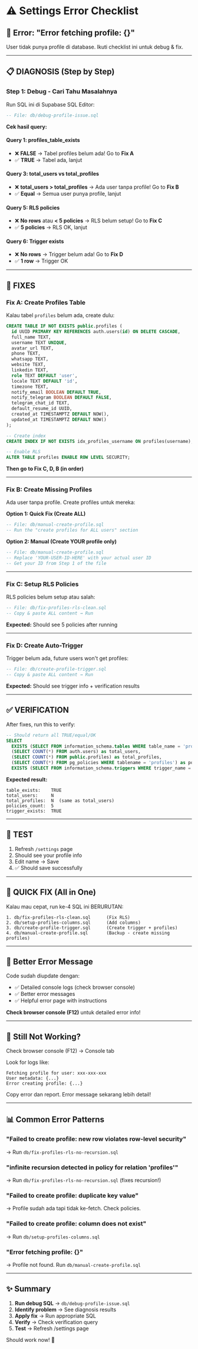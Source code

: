 # ⚠️ Settings Error Checklist

## 🐛 Error: "Error fetching profile: {}"

User tidak punya profile di database. Ikuti checklist ini untuk debug & fix.

---

## 📋 DIAGNOSIS (Step by Step)

### Step 1: Debug - Cari Tahu Masalahnya

Run SQL ini di Supabase SQL Editor:
```sql
-- File: db/debug-profile-issue.sql
```

**Cek hasil query:**

#### Query 1: profiles_table_exists
- ❌ **FALSE** → Tabel profiles belum ada! Go to **Fix A**
- ✅ **TRUE** → Tabel ada, lanjut

#### Query 3: total_users vs total_profiles  
- ❌ **total_users > total_profiles** → Ada user tanpa profile! Go to **Fix B**
- ✅ **Equal** → Semua user punya profile, lanjut

#### Query 5: RLS policies
- ❌ **No rows** atau **< 5 policies** → RLS belum setup! Go to **Fix C**
- ✅ **5 policies** → RLS OK, lanjut

#### Query 6: Trigger exists
- ❌ **No rows** → Trigger belum ada! Go to **Fix D**
- ✅ **1 row** → Trigger OK

---

## 🔧 FIXES

### Fix A: Create Profiles Table

Kalau tabel `profiles` belum ada, create dulu:

```sql
CREATE TABLE IF NOT EXISTS public.profiles (
  id UUID PRIMARY KEY REFERENCES auth.users(id) ON DELETE CASCADE,
  full_name TEXT,
  username TEXT UNIQUE,
  avatar_url TEXT,
  phone TEXT,
  whatsapp TEXT,
  website TEXT,
  linkedin TEXT,
  role TEXT DEFAULT 'user',
  locale TEXT DEFAULT 'id',
  timezone TEXT,
  notify_email BOOLEAN DEFAULT TRUE,
  notify_telegram BOOLEAN DEFAULT FALSE,
  telegram_chat_id TEXT,
  default_resume_id UUID,
  created_at TIMESTAMPTZ DEFAULT NOW(),
  updated_at TIMESTAMPTZ DEFAULT NOW()
);

-- Create index
CREATE INDEX IF NOT EXISTS idx_profiles_username ON profiles(username);

-- Enable RLS
ALTER TABLE profiles ENABLE ROW LEVEL SECURITY;
```

**Then go to Fix C, D, B (in order)**

---

### Fix B: Create Missing Profiles

Ada user tanpa profile. Create profiles untuk mereka:

**Option 1: Quick Fix (Create ALL)**
```sql
-- File: db/manual-create-profile.sql
-- Run the "create profiles for ALL users" section
```

**Option 2: Manual (Create YOUR profile only)**
```sql
-- File: db/manual-create-profile.sql
-- Replace 'YOUR-USER-ID-HERE' with your actual user ID
-- Get your ID from Step 1 of the file
```

---

### Fix C: Setup RLS Policies

RLS policies belum setup atau salah:

```sql
-- File: db/fix-profiles-rls-clean.sql
-- Copy & paste ALL content → Run
```

**Expected:** Should see 5 policies after running

---

### Fix D: Create Auto-Trigger

Trigger belum ada, future users won't get profiles:

```sql
-- File: db/create-profile-trigger.sql
-- Copy & paste ALL content → Run
```

**Expected:** Should see trigger info + verification results

---

## ✅ VERIFICATION

After fixes, run this to verify:

```sql
-- Should return all TRUE/equal/OK
SELECT 
  EXISTS (SELECT FROM information_schema.tables WHERE table_name = 'profiles') as table_exists,
  (SELECT COUNT(*) FROM auth.users) as total_users,
  (SELECT COUNT(*) FROM public.profiles) as total_profiles,
  (SELECT COUNT(*) FROM pg_policies WHERE tablename = 'profiles') as policies_count,
  EXISTS (SELECT FROM information_schema.triggers WHERE trigger_name = 'on_auth_user_created') as trigger_exists;
```

**Expected result:**
```
table_exists:    TRUE
total_users:     N
total_profiles:  N  (same as total_users)
policies_count:  5
trigger_exists:  TRUE
```

---

## 🧪 TEST

1. Refresh `/settings` page
2. Should see your profile info
3. Edit name → Save
4. ✅ Should save successfully

---

## 🎯 QUICK FIX (All in One)

Kalau mau cepat, run ke-4 SQL ini BERURUTAN:

```
1. db/fix-profiles-rls-clean.sql      (Fix RLS)
2. db/setup-profiles-columns.sql      (Add columns)
3. db/create-profile-trigger.sql      (Create trigger + profiles)
4. db/manual-create-profile.sql       (Backup - create missing profiles)
```

---

## 📱 Better Error Message

Code sudah diupdate dengan:
- ✅ Detailed console logs (check browser console)
- ✅ Better error messages
- ✅ Helpful error page with instructions

**Check browser console (F12)** untuk detailed error info!

---

## 🐛 Still Not Working?

Check browser console (F12) → Console tab

Look for logs like:
```
Fetching profile for user: xxx-xxx-xxx
User metadata: {...}
Error creating profile: {...}
```

Copy error dan report. Error message sekarang lebih detail!

---

## 📊 Common Error Patterns

### "Failed to create profile: new row violates row-level security"
→ Run `db/fix-profiles-rls-no-recursion.sql`

### "infinite recursion detected in policy for relation 'profiles'"
→ Run `db/fix-profiles-rls-no-recursion.sql` (fixes recursion!)

### "Failed to create profile: duplicate key value"
→ Profile sudah ada tapi tidak ke-fetch. Check policies.

### "Failed to create profile: column does not exist"
→ Run `db/setup-profiles-columns.sql`

### "Error fetching profile: {}"
→ Profile not found. Run `db/manual-create-profile.sql`

---

## ✨ Summary

1. **Run debug SQL** → `db/debug-profile-issue.sql`
2. **Identify problem** → See diagnosis results
3. **Apply fix** → Run appropriate SQL
4. **Verify** → Check verification query
5. **Test** → Refresh /settings page

Should work now! 🎉
